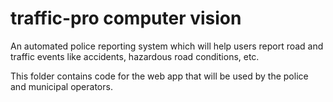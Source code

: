 # traffic-pro computer vision
An automated police reporting system which will help users report road and traffic events like accidents, hazardous road conditions, etc.

This folder contains code for the web app that will be used by the police and municipal operators.